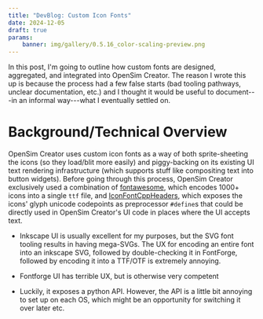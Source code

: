 ```yaml
---
title: "DevBlog: Custom Icon Fonts"
date: 2024-12-05
draft: true
params:
    banner: img/gallery/0.5.16_color-scaling-preview.png
---
```



In this post, I'm going to outline how custom fonts are designed, aggregated,
and integrated into OpenSim Creator. The reason I wrote this up is because the
process had a few false starts (bad tooling pathways, unclear documentation, etc.)
and I thought it would be useful to document---in an informal way---what I
eventually settled on.

# Background/Technical Overview

OpenSim Creator uses custom icon fonts as a way of both sprite-sheeting
the icons (so they load/blit more easily) and piggy-backing on its existing
UI text rendering infrastructure (which supports stuff like compositing text
into button widgets). Before going through this process, OpenSim Creator
exclusively used a combination of [fontawesome](https://fontawesome.com/),
which encodes 1000+ icons into a single `ttf` file, and [IconFontCppHeaders](https://github.com/juliettef/IconFontCppHeaders),
which exposes the icons' glyph unicode codepoints as preprocessor `#define`s
that could be directly used in OpenSim Creator's UI code in places where
the UI accepts text.

- Inkscape UI is usually excellent for my purposes, but the SVG font
  tooling results in having mega-SVGs. The UX for encoding an entire
  font into an inkscape SVG, followed by double-checking it in FontForge,
  followed by encoding it into a TTF/OTF is extremely annoying.

- Fontforge UI has terrible UX, but is otherwise very competent

- Luckily, it exposes a python API. However, the API is a little bit
  annoying to set up on each OS, which might be an opportunity for
  switching it over later etc.
